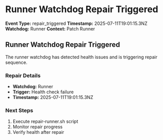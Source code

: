 # Runner Watchdog Repair Triggered

**Event Type:** repair_triggered
**Timestamp:** 2025-07-11T19:01:15.3NZ
**Watchdog:** Runner
**Context:** Patch Runner


## Runner Watchdog Repair Triggered

The runner watchdog has detected health issues and is triggering repair sequence.

### Repair Details
- **Watchdog:** Runner
- **Trigger:** Health check failure
- **Timestamp:** 2025-07-11T19:01:15.3NZ

### Next Steps
1. Execute repair-runner.sh script
2. Monitor repair progress
3. Verify health after repair


